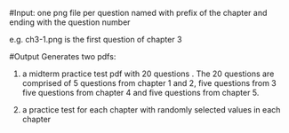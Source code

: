 #Input: 
one png file per question named with prefix of the chapter and ending with the question number

e.g. ch3-1.png is the first question of chapter 3

#Output
Generates two pdfs:
1. a midterm practice test pdf with 20 questions . The 20 questions are comprised of  5 questions from chapter 1 and 2, five questions from 3
five questions from chapter 4 and five questions from chapter 5. 

2. a practice test for each chapter with randomly selected values in each chapter